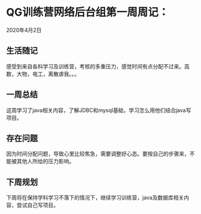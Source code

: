 # QG训练营网络后台组第一周周记：
2020年4月2日

## 生活随记

​	感受到来自各科学习及训练营，考核的多重压力，感觉时间有点分配不过来。高数，大物，电工，离散虐我。。。

## 一周总结

​	这周学习了java相关内容，了解JDBC和mysql基础，学习怎么用他们结合java写项目。

## 存在问题

​	 因为时间分配问题，导致心里比较焦急，需要调整好心态。要按自己的步骤来，不能被其他人所给的压力影响。

## 下周规划

​	下周将在保持学科学习不落下的情况下，继续学习训练营，java及数据库相关内容，尝试自己写项目。


